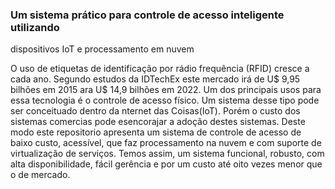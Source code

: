 ### Um sistema prático para controle de acesso inteligente utilizando
dispositivos IoT e processamento em nuvem 

O uso de etiquetas de identificação por rádio frequência (RFID) cresce a cada
ano. Segundo estudos da IDTechEx este mercado irá de U$ 9,95 bilhões em 2015
ara U$ 14,9 bilhões em 2022. Um dos principais usos para essa tecnologia é o
controle de acesso físico. Um sistema desse tipo pode ser conceituado dentro da
nternet das Coisas(IoT). Porém o custo dos sistemas comercias pode esencorajar
a adoção destes sistemas. Deste modo este repositorio apresenta um sistema de
controle de acesso de baixo custo, acessível, que faz processamento na nuvem e
com suporte de virtualização de serviços. Temos assim, um sistema funcional,
robusto, com alta disponibilidade, fácil gerência e por um custo até oito vezes
menor que o de mercado.

